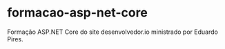 # formacao-asp-net-core
Formação ASP.NET Core do site desenvolvedor.io ministrado por Eduardo Pires.
